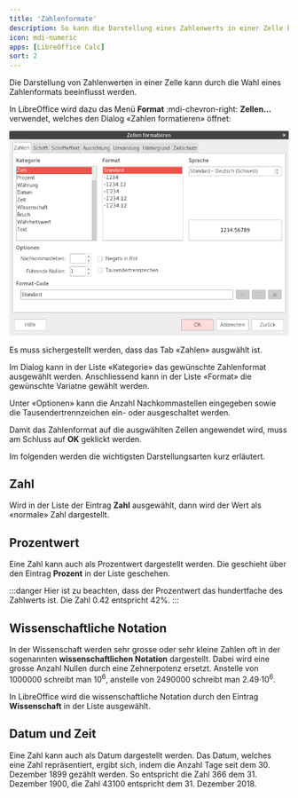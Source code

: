 ```yaml
---
title: 'Zahlenformate'
description: So kann die Darstellung eines Zahlenwerts in einer Zelle beeinflusst werden.
icon: mdi-numeric
apps: [LibreOffice Calc]
sort: 2
---
```




Die Darstellung von Zahlenwerten in einer Zelle kann durch die Wahl eines Zahlenformats beeinflusst werden.

In LibreOffice wird dazu das Menü __Format__ :mdi-chevron-right: __Zellen...__ verwendet, welches den Dialog «Zahlen formatieren» öffnet:

![](./images/format.lo.png)

Es muss sichergestellt werden, dass das Tab «Zahlen» ausgwählt ist.

Im Dialog kann in der Liste «Kategorie» das gewünschte Zahlenformat ausgewählt werden. Anschliessend kann in der Liste «Format» die gewünschte Variatne gewählt werden.

Unter «Optionen» kann die Anzahl Nachkommastellen eingegeben sowie die Tausendertrennzeichen ein- oder ausgeschaltet werden.

Damit das Zahlenformat auf die ausgwählten Zellen angewendet wird, muss am Schluss auf __OK__ geklickt werden.

Im folgenden werden die wichtigsten Darstellungsarten kurz erläutert.

## Zahl

Wird in der Liste der Eintrag __Zahl__ ausgewählt, dann wird der Wert als «normale» Zahl dargestellt.

## Prozentwert

Eine Zahl kann auch als Prozentwert dargestellt werden. Die geschieht über den Eintrag __Prozent__ in der Liste geschehen.

:::danger
Hier ist zu beachten, dass der Prozentwert das hundertfache des Zahlwerts ist. Die Zahl 0.42 entspricht 42%.
:::

## Wissenschaftliche Notation

In der Wissenschaft werden sehr grosse oder sehr kleine Zahlen oft in der sogenannten **wissenschaftlichen Notation** dargestellt. Dabei wird eine grosse Anzahl Nullen durch eine Zehnerpotenz ersetzt. Anstelle von 1000000 schreibt man 10<sup>6</sup>, anstelle von 2490000 schreibt man 2.49&middot;10<sup>6</sup>.

In LibreOffice wird die wissenschaftliche Notation durch den Eintrag __Wissenschaft__ in der Liste ausgewählt.

## Datum und Zeit

Eine Zahl kann auch als Datum dargestellt werden. Das Datum, welches eine Zahl repräsentiert, ergibt sich, indem die Anzahl Tage seit dem 30. Dezember 1899 gezählt werden. So entspricht die Zahl 366 dem 31. Dezember 1900, die Zahl 43100 entspricht dem 31. Dezember 2018.
